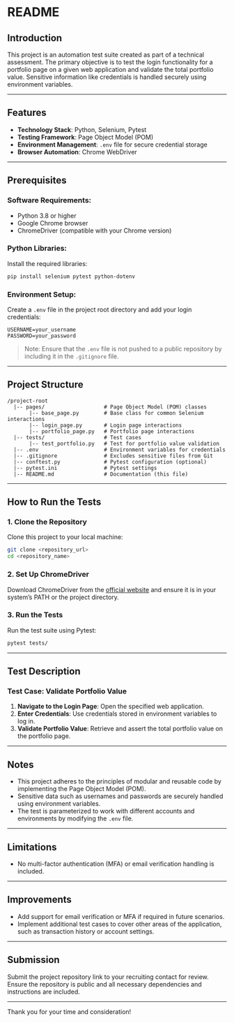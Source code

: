 # README

## Introduction
This project is an automation test suite created as part of a technical assessment. The primary objective is to test the login functionality for a portfolio page on a given web application and validate the total portfolio value. Sensitive information like credentials is handled securely using environment variables.

---

## Features
- **Technology Stack**: Python, Selenium, Pytest
- **Testing Framework**: Page Object Model (POM)
- **Environment Management**: `.env` file for secure credential storage
- **Browser Automation**: Chrome WebDriver

---

## Prerequisites
### Software Requirements:
- Python 3.8 or higher
- Google Chrome browser
- ChromeDriver (compatible with your Chrome version)

### Python Libraries:
Install the required libraries:
```bash
pip install selenium pytest python-dotenv
```

### Environment Setup:
Create a `.env` file in the project root directory and add your login credentials:
```env
USERNAME=your_username
PASSWORD=your_password
```
> Note: Ensure that the `.env` file is not pushed to a public repository by including it in the `.gitignore` file.

---

## Project Structure
```
/project-root
  |-- pages/                   # Page Object Model (POM) classes
       |-- base_page.py        # Base class for common Selenium interactions
       |-- login_page.py       # Login page interactions
       |-- portfolio_page.py   # Portfolio page interactions
  |-- tests/                   # Test cases
       |-- test_portfolio.py   # Test for portfolio value validation
  |-- .env                     # Environment variables for credentials
  |-- .gitignore               # Excludes sensitive files from Git
  |-- conftest.py              # Pytest configuration (optional)
  |-- pytest.ini               # Pytest settings
  |-- README.md                # Documentation (this file)
```

---

## How to Run the Tests
### 1. Clone the Repository
Clone this project to your local machine:
```bash
git clone <repository_url>
cd <repository_name>
```

### 2. Set Up ChromeDriver
Download ChromeDriver from the [official website](https://chromedriver.chromium.org/downloads) and ensure it is in your system’s PATH or the project directory.

### 3. Run the Tests
Run the test suite using Pytest:
```bash
pytest tests/
```

---

## Test Description
### Test Case: Validate Portfolio Value
1. **Navigate to the Login Page**: Open the specified web application.
2. **Enter Credentials**: Use credentials stored in environment variables to log in.
3. **Validate Portfolio Value**: Retrieve and assert the total portfolio value on the portfolio page.

---

## Notes
- This project adheres to the principles of modular and reusable code by implementing the Page Object Model (POM).
- Sensitive data such as usernames and passwords are securely handled using environment variables.
- The test is parameterized to work with different accounts and environments by modifying the `.env` file.

---

## Limitations
- No multi-factor authentication (MFA) or email verification handling is included.

---

## Improvements
- Add support for email verification or MFA if required in future scenarios.
- Implement additional test cases to cover other areas of the application, such as transaction history or account settings.

---

## Submission
Submit the project repository link to your recruiting contact for review. Ensure the repository is public and all necessary dependencies and instructions are included.

---

Thank you for your time and consideration!

